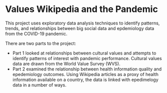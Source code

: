 # Values Wikipedia and the Pandemic

This project uses exploratory data analysis techniques to identify patterns, trends, and relationships between big social data and epdemiology data from the COVID-19 pandemic. 

There are two parts to the project:
* Part 1 looked at relationships between cultural values and attempts to identify patterns of interest with pandemic performance. Cultural values data are drawn from the World Value Survey (WVS).
* Part 2 examined the relationship between health information quality and epedemiology outcomes. Using Wikipedia articles as a proxy of health information available on a country, the data is linked with epedimelogy data in a number of ways.
